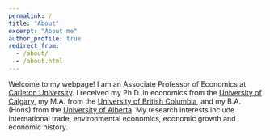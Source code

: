 ```yaml
---
permalink: /
title: "About"
excerpt: "About me"
author_profile: true
redirect_from: 
  - /about/
  - /about.html
---
```


Welcome to my webpage! I am an Associate Professor of Economics at [Carleton University](https://carleton.ca/economics/). I received my Ph.D. in economics from the [University of Calgary](https://econ.ucalgary.ca), my M.A. from the [University of British Columbia](https://economics.ubc.ca), and my B.A.(Hons) from the [University of Alberta](https://www.ualberta.ca/economics/index.html). My research interests include international trade, environmental economics, economic growth and economic history.
